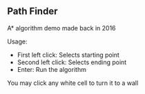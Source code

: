 Path Finder
-------

A* algorithm demo made back in 2016

Usage:
- First left click: Selects starting point
- Second left click: Selects ending point 
- Enter: Run the algorithm

You may click any white cell to turn it to a wall